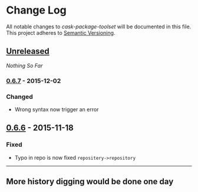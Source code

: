 Change Log
==========

All notable changes to *cask-package-toolset* will be documented in this file.
This project adheres to [Semantic Versioning](http://semver.org/).

## [Unreleased][unreleased]
*Nothing So Far*
### [0.6.7] - 2015-12-02
### Changed
- Wrong syntax now trigger an error
## [0.6.6] - 2015-11-18
### Fixed
- Typo in repo is now fixed `repositery->repository`

--------------------------------------------------------------------------------

## More history digging would be done one day

[unreleased]: https://github.com/AdrieanKhisbe/cask-package-toolset.el/compare/v0.6.7...HEAD
[0.6.7]: https://github.com/AdrieanKhisbe/cas-package-toolset.el/compare/v0.6.6...v0.6.7
[0.6.6]: https://github.com/AdrieanKhisbe/cas-package-toolset.el/compare/v0.6.5...v0.6.6

